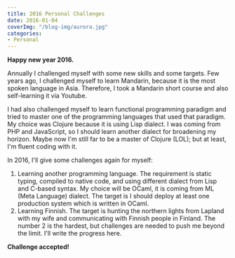 ```yaml
---
title: 2016 Personal Challenges
date: 2016-01-04
coverImg: "/blog-img/aurora.jpg"
categories:
- Personal
---
```


**Happy new year 2016.**

Annually I challenged myself with some new skills and some targets. Few years ago, I challenged myself to learn Mandarin, because it is the most spoken language in Asia. Therefore, I took a Mandarin short course and also self-learning it via Youtube.

I had also challenged myself to learn functional programming paradigm and tried to master one of the programming languages that used that paradigm. My choice was Clojure because it is using Lisp dialect. I was coming from PHP and JavaScript, so I should learn another dialect for broadening my horizon. Maybe now I'm still far to be a master of Clojure (LOL); but at least, I'm fluent coding with it.

In 2016, I'll give some challenges again for myself:

1.  Learning another programming language. The requirement is static typing, compiled to native code, and using different dialect from Lisp and C-based syntax. My choice will be OCaml, it is coming from ML (Meta Language) dialect. The target is I should deploy at least one production system which is written in OCaml.
2.  Learning Finnish. The target is hunting the northern lights from Lapland with my wife and communicating with Finnish people in Finland.
The number 2 is the hardest, but challenges are needed to push me beyond the limit. I'll write the progress here.

**Challenge accepted!**
